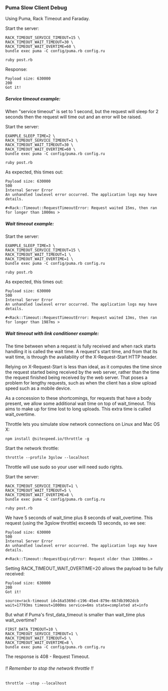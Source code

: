 ### Puma Slow Client Debug

Using Puma, Rack Timeout and Faraday.

Start the server:

    RACK_TIMEOUT_SERVICE_TIMEOUT=15 \
    RACK_TIMEOUT_WAIT_TIMEOUT=30 \ 
    RACK_TIMEOUT_WAIT_OVERTIME=60 \
    bundle exec puma -C config/puma.rb config.ru

    ruby post.rb

Response:

    Payload size: 630000
    200
    Got it!

##### Service timeout example:

When "service timeout" is set to 1 second, but the request will sleep for 2 seconds then the request will time out and an error will be raised.

Start the server:

    EXAMPLE_SLEEP_TIME=2 \
    RACK_TIMEOUT_SERVICE_TIMEOUT=1 \
    RACK_TIMEOUT_WAIT_TIMEOUT=30 \
    RACK_TIMEOUT_WAIT_OVERTIME=60 \
    bundle exec puma -C config/puma.rb config.ru

    ruby post.rb

As expected, this times out:

    Payload size: 630000
    500
    Internal Server Error
    An unhandled lowlevel error occurred. The application logs may have details.

    #<Rack::Timeout::RequestTimeoutError: Request waited 15ms, then ran for longer than 1000ms >

##### Wait timeout example:

Start the server:

    EXAMPLE_SLEEP_TIME=3 \
    RACK_TIMEOUT_SERVICE_TIMEOUT=15 \
    RACK_TIMEOUT_WAIT_TIMEOUT=1 \
    RACK_TIMEOUT_WAIT_OVERTIME=1 \
    bundle exec puma -C config/puma.rb config.ru

    ruby post.rb

As expected, this times out:

    Payload size: 630000
    500
    Internal Server Error
    An unhandled lowlevel error occurred. The application logs may have details.

    #<Rack::Timeout::RequestTimeoutError: Request waited 13ms, then ran for longer than 1987ms >

##### Wait timeout with link conditioner example:

The time between when a request is fully received and when rack starts handling it is called 
the wait time. A request's start time, and from that its wait time, is through the availability 
of the X-Request-Start HTTP header.

Relying on X-Request-Start is less than ideal, as it computes the time since the request started 
being received by the web server, rather than the time the request finished being received by the 
web server. That poses a problem for lengthy requests, such as when the client has a slow upload 
speed such as a mobile device.

As a concession to these shortcomings, for requests that have a body present, we allow some 
additional wait time on top of wait_timeout. This aims to make up for time lost to long 
uploads. This extra time is called wait_overtime.

Throttle lets you simulate slow network connections on Linux and Mac OS X:   

    npm install @sitespeed.io/throttle -g

Start the network throttle:

    throttle --profile 3gslow --localhost

Throttle will use sudo so your user will need sudo rights.

Start the server:

    RACK_TIMEOUT_SERVICE_TIMEOUT=1 \
    RACK_TIMEOUT_WAIT_TIMEOUT=5 \
    RACK_TIMEOUT_WAIT_OVERTIME=8 \
    bundle exec puma -C config/puma.rb config.ru

    ruby post.rb

We have 5 seconds of wait_time plus 8 seconds of wait_overtime.
This request (using the 3gslow throttle) exceeds 13 seconds, so we see:

    Payload size: 630000
    500
    Internal Server Error
    An unhandled lowlevel error occurred. The application logs may have details.

    #<Rack::Timeout::RequestExpiryError: Request older than 13000ms.>

Setting RACK_TIMEOUT_WAIT_OVERTIME=20 allows the payload to be fully received:

    Payload size: 630000
    200
    Got it!

    source=rack-timeout id=16a5369d-c196-45e4-879e-667db3902dcb wait=17793ms timeout=1000ms service=6ms state=completed at=info

But what if Puma's first_data_timeout is smaller than wait_time plus wait_overtime?

    FIRST_DATA_TIMEOUT=10 \
    RACK_TIMEOUT_SERVICE_TIMEOUT=1 \
    RACK_TIMEOUT_WAIT_TIMEOUT=5 \
    RACK_TIMEOUT_WAIT_OVERTIME=8 \
    bundle exec puma -C config/puma.rb config.ru

The response is 408 - Request Timeout.

###### !! Remember to stop the network throttle !!

    throttle --stop --localhost
